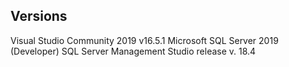 ## Versions
Visual Studio Community 2019 v16.5.1
Microsoft SQL Server 2019 (Developer)
SQL Server Management Studio release v. 18.4